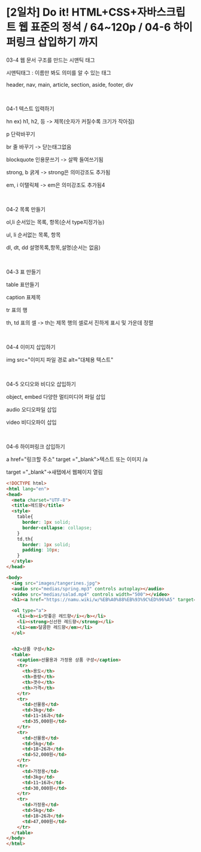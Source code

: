 # [2일차] Do it! HTML+CSS+자바스크립트 웹 표준의 정석 / 64~120p / 04-6 하이퍼링크 삽입하기 까지


03-4 웹 문서 구조를 만드는 시맨틱 태그

시맨틱태그 : 이름만 봐도 의미를 알 수 있는 태그

header, nav, main, article, section, aside, footer, div

​

04-1 텍스트 입력하기

hn ex) h1, h2, 등 -> 제목(숫자가 커질수록 크기가 작아짐)

p 단락바꾸기

br 줄 바꾸기 -> 닫는태그없음

blockquote 인용문쓰기 -> 살짝 들여쓰기됨

strong, b 굵게 -> strong은 의미강조도 추가됨

em, i 이탤릭체 -> em은 의미강조도 추가됨4

​

04-2 목록 만들기

ol,li 순서있는 목록, 항목(순서 type지정가능)

ul, li 순서없는 목록, 항목

dl, dt, dd 설명목록,항목,설명(순서는 없음)

​

04-3 표 만들기

table 표만들기

caption 표제목

tr 표의 행

th, td 표의 셀 -> th는 제목 행의 셀로서 진하게 표시 및 가운데 정렬

​

04-4 이미지 삽입하기

img src="이미지 파일 경로 alt="대체용 텍스트"

​

04-5 오디오와 비디오 삽입하기

object, embed 다양한 멀티미디어 파일 삽입

audio 오디오파일 삽입

video 비디오파이 삽입

​

04-6 하이퍼링크 삽입하기

a href="링크할 주소" target ="_blank">텍스트 또는 이미지 /a

target ="_blank"->새탭에서 웹페이지 열림

```html
<!DOCTYPE html>
<html lang="en">
<head>
  <meta charset="UTF-8">
  <title>레드향</title>
  <style>
    table{
      border: 1px solid;
      border-collapse: collapse;
    }
    td,th{
      border: 1px solid;
      padding: 10px;
    }
  </style>
</head>

<body>
  <img src="images/tangerines.jpg">
  <audio src="medias/spring.mp3" controls autoplay></audio>
  <video src="medias/salad.mp4" controls width="500"></video>
  <h1><a href="https://namu.wiki/w/%EB%A0%88%EB%93%9C%ED%96%A5" target="_blank">레드향</h1></a>

  <ol type="a">
    <li><b><i>맛좋은 레드향</i></b></li>
    <li><strong>신선한 레드향</strong></li>
    <li><em>달콤한 레드향</em></li>
  </ol>


  <h2>상품 구성</h2>
  <table>
    <caption>선물용과 가정용 상품 구성</caption>
    <tr>
      <th>용도</th>
      <th>중량</th>
      <th>갯수</th>
      <th>가격</th>
    </tr>
    <tr>
      <td>선물용</td>
      <td>3kg</td>
      <td>11~16과</td>
      <td>35,000원</td>
    </tr>
    <tr>
      <td>선물용</td>
      <td>5kg</td>
      <td>18~26과</td>
      <td>52,000원</td>
    </tr>
    <tr>
      <td>가정용</td>
      <td>3kg</td>
      <td>11~16과</td>
      <td>30,000원</td>
    </tr>
    <tr>
      <td>가정용</td>
      <td>5kg</td>
      <td>18~26과</td>
      <td>47,000원</td>
    </tr>
  </table>
</body>
</html>
```